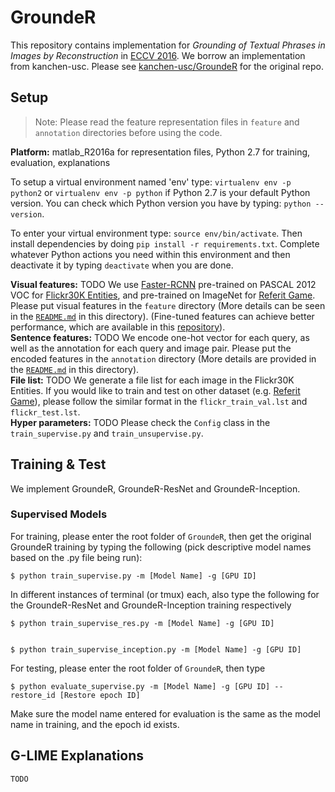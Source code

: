 # GroundeR
This repository contains implementation for *Grounding of Textual Phrases in Images by Reconstruction* in [ECCV 2016](https://arxiv.org/pdf/1511.03745.pdf). We borrow an implementation from kanchen-usc. Please see [kanchen-usc/GroundeR](https://github.com/kanchen-usc/GroundeR) for the original repo.

## Setup

> Note: Please read the feature representation files in ```feature``` and ```annotation``` directories before using the code.

**Platform:** matlab_R2016a for representation files, Python 2.7 for training, evaluation, explanations<br/>

To setup a virtual environment named 'env' type: ```virtualenv env -p python2``` or ```virtualenv env -p python``` if Python 2.7 is your default Python version. You can check which Python version you have by typing: ```python --version```.

To enter your virtual environment type: ```source env/bin/activate```. Then install dependencies by doing ```pip install -r requirements.txt```. Complete whatever Python actions you need within this environment and then deactivate it by typing ```deactivate``` when you are done.

**Visual features:** TODO We use [Faster-RCNN](https://github.com/endernewton/tf-faster-rcnn) pre-trained on PASCAL 2012 VOC for [Flickr30K Entities](http://web.engr.illinois.edu/~bplumme2/Flickr30kEntities/), and pre-trained on ImageNet for [Referit Game](http://tamaraberg.com/referitgame/). Please put visual features in the ```feature``` directory (More details can be seen in the [```README.md```](./feature/README.md) in this directory). (Fine-tuned features can achieve better performance, which are available in this [repository](https://github.com/kanchen-usc/QRC-Net)).<br/>
**Sentence features:** TODO We encode one-hot vector for each query, as well as the annotation for each query and image pair. Please put the encoded features in the ```annotation``` directory (More details are provided in the [```README.md```](./annotation/README.md) in this directory).<br/>
**File list:** TODO We generate a file list for each image in the Flickr30K Entities. If you would like to train and test on other dataset (e.g. [Referit Game](http://tamaraberg.com/referitgame/)), please follow the similar format in the ```flickr_train_val.lst``` and ```flickr_test.lst```.<br/>
**Hyper parameters:** TODO Please check the ```Config``` class in the ```train_supervise.py``` and ```train_unsupervise.py```.

## Training & Test

We implement GroundeR, GroundeR-ResNet and GroundeR-Inception.

### Supervised Models
For training, please enter the root folder of ```GroundeR```, then get the original GroundeR training by typing the following (pick descriptive model names based on the .py file being run):
```
$ python train_supervise.py -m [Model Name] -g [GPU ID]
```
In different instances of terminal (or tmux) each, also type the following for the GroundeR-ResNet and GroundeR-Inception training respectively
```
$ python train_supervise_res.py -m [Model Name] -g [GPU ID]


$ python train_supervise_inception.py -m [Model Name] -g [GPU ID]
```
For testing, please enter the root folder of ```GroundeR```, then type
```
$ python evaluate_supervise.py -m [Model Name] -g [GPU ID] --restore_id [Restore epoch ID]
```
Make sure the model name entered for evaluation is the same as the model name in training, and the epoch id exists.

## G-LIME Explanations

```
TODO
```